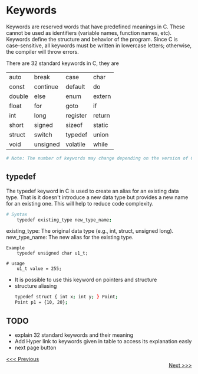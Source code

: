 # Keywords
Keywords are reserved words that have predefined meanings in C. These cannot be used as identifiers (variable names, function names, etc). Keywords define the structure and behavior of the program. Since C is case-sensitive, all keywords must be written in lowercase letters; otherwise, the compiler will throw errors.

There are 32 standard keywords in C, they are

|        |          |          |        |
|--------|----------|----------|--------|
| auto   | break    | case     | char   |
| const  | continue | default  | do     |
| double | else     | enum     | extern |
| float  | for      | goto     | if     |
| int    | long     | register | return |
| short  | signed   | sizeof   | static |
| struct | switch   | typedef  | union  |
| void   | unsigned | volatile | while  |

```bash
# Note: The number of keywords may change depending on the version of C you are using. For example, keywords present in ANSI C are 32 while in C11, it was increased to 44. Moreover, in the latest c23, it is increased to around 54.
```
## typedef
The typedef keyword in C is used to create an alias for an existing data type. That is it doesn't introduce a new data type but provides a new name for an existing one. This will help to reduce code complexity.
```bash
# Syntax
    typedef existing_type new_type_name;
```
existing_type: The original data type (e.g., int, struct, unsigned long).
new_type_name: The new alias for the existing type.
```
Example
    typedef unsigned char u1_t;

# usage   
    u1_t value = 255; 
```
- It is possible to use this keyword on pointers and structure
- structure aliasing
    ```bash
    typedef struct { int x; int y; } Point;
    Point p1 = {10, 20};
    ```



    
## TODO
* explain 32 standard keywords and their meaning
* Add Hyper link to keywords given in table to access its explanation easly
* next page button


<div align="left">
  <a href="punctuators.md">&lt;&lt;&lt; Previous</a>
</div>
<div align="right">
  <a href="string.md">Next &gt;&gt;&gt;</a>
</div>
